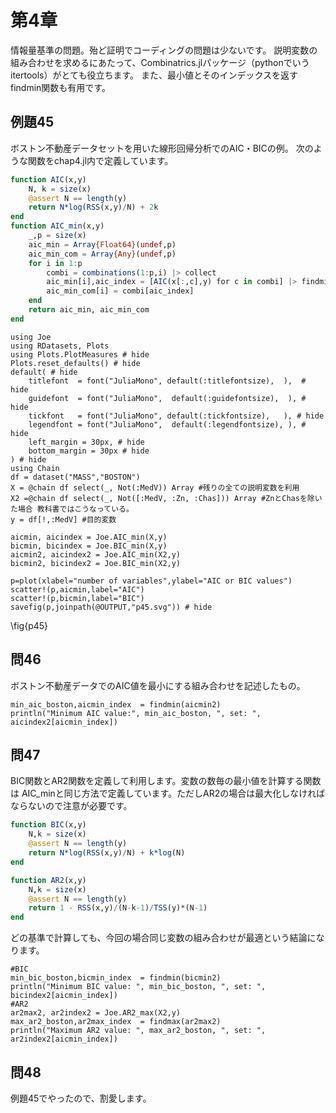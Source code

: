 <!--This file was generated, do not modify it.-->
# 第4章
情報量基準の問題。殆ど証明でコーディングの問題は少ないです。
説明変数の組み合わせを求めるにあたって、Combinatrics.jlパッケージ（pythonでいうitertools）がとても役立ちます。
また、最小値とそのインデックスを返すfindmin関数も有用です。
## 例題45
ボストン不動産データセットを用いた線形回帰分析でのAIC・BICの例。
次のような関数をchap4.jl内で定義しています。
```julia
function AIC(x,y)
    N, k = size(x)
    @assert N == length(y)
    return N*log(RSS(x,y)/N) + 2k
end
function AIC_min(x,y)
    _,p = size(x)
    aic_min = Array{Float64}(undef,p)
    aic_min_com = Array{Any}(undef,p)
    for i in 1:p
        combi = combinations(1:p,i) |> collect
        aic_min[i],aic_index = [AIC(x[:,c],y) for c in combi] |> findmin
        aic_min_com[i] = combi[aic_index]
    end
    return aic_min, aic_min_com
end
```

```julia:ex1
using Joe
using RDatasets, Plots
using Plots.PlotMeasures # hide
Plots.reset_defaults() # hide
default( # hide
    titlefont  = font("JuliaMono", default(:titlefontsize),  ),  # hide
    guidefont  = font("JuliaMono",  default(:guidefontsize),  ), # hide
    tickfont   = font("JuliaMono", default(:tickfontsize),   ), # hide
    legendfont = font("JuliaMono",  default(:legendfontsize), ), # hide
    left_margin = 30px, # hide
    bottom_margin = 30px # hide
) # hide
using Chain
df = dataset("MASS","BOSTON")
X = @chain df select(_, Not(:MedV)) Array #残りの全ての説明変数を利用
X2 =@chain df select(_, Not([:MedV, :Zn, :Chas])) Array #ZnとChasを除いた場合 教科書ではこうなっている。
y = df[!,:MedV] #目的変数

aicmin, aicindex = Joe.AIC_min(X,y)
bicmin, bicindex = Joe.BIC_min(X,y)
aicmin2, aicindex2 = Joe.AIC_min(X2,y)
bicmin2, bicindex2 = Joe.BIC_min(X2,y)

p=plot(xlabel="number of variables",ylabel="AIC or BIC values")
scatter!(p,aicmin,label="AIC")
scatter!(p,bicmin,label="BIC")
savefig(p,joinpath(@OUTPUT,"p45.svg")) # hide
```

\fig{p45}
## 問46
ボストン不動産データでのAIC値を最小にする組み合わせを記述したもの。

```julia:ex2
min_aic_boston,aicmin_index  = findmin(aicmin2)
println("Minimum AIC value:", min_aic_boston, ", set: ", aicindex2[aicmin_index])
```

## 問47
BIC関数とAR2関数を定義して利用します。変数の数毎の最小値を計算する関数は
AIC_minと同じ方法で定義しています。ただしAR2の場合は最大化しなければならないので注意が必要です。
```julia
function BIC(x,y)
    N,k = size(x)
    @assert N == length(y)
    return N*log(RSS(x,y)/N) + k*log(N)
end

function AR2(x,y)
    N,k = size(x)
    @assert N == length(y)
    return 1 - RSS(x,y)/(N-k-1)/TSS(y)*(N-1)
end
```
どの基準で計算しても、今回の場合同じ変数の組み合わせが最適という結論になります。

```julia:ex3
#BIC
min_bic_boston,bicmin_index  = findmin(bicmin2)
println("Minimum BIC value: ", min_bic_boston, ", set: ", bicindex2[aicmin_index])
#AR2
ar2max2, ar2index2 = Joe.AR2_max(X2,y)
max_ar2_boston,ar2max_index  = findmax(ar2max2)
println("Maximum AR2 value: ", max_ar2_boston, ", set: ", ar2index2[aicmin_index])
```

## 問48
例題45でやったので、割愛します。

